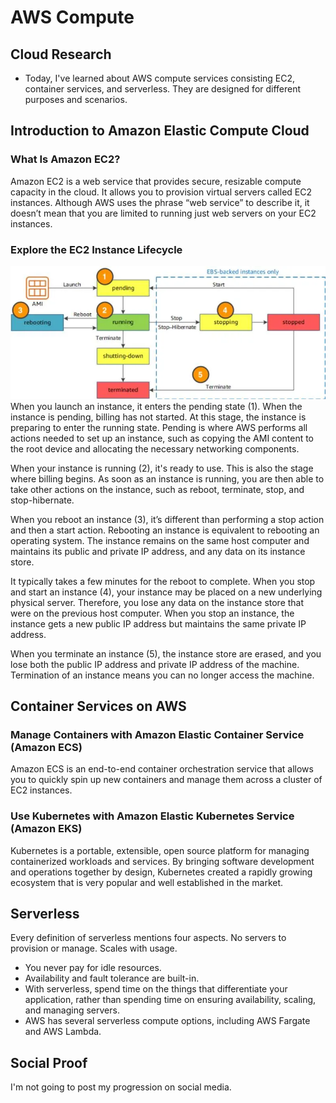 # AWS Compute

## Cloud Research
- Today, I've learned about AWS compute services consisting EC2, container services, and serverless. They are designed for different purposes and scenarios.

## __Introduction to Amazon Elastic Compute Cloud__
### __What Is Amazon EC2?__
Amazon EC2 is a web service that provides secure, resizable compute capacity in the cloud. It allows you to provision virtual servers called EC2 instances. Although AWS uses the phrase “web service” to describe it, it doesn’t mean that you are limited to running just web servers on your EC2 instances.

### __Explore the EC2 Instance Lifecycle__
<img src="aws-ec2-instance-lifecycle.png" width="1024px" />
When you launch an instance, it enters the pending state (1). When the instance is pending, billing has not started. At this stage, the instance is preparing to enter the running state. Pending is where AWS performs all actions needed to set up an instance, such as copying the AMI content to the root device and allocating the necessary networking components.

When your instance is running (2), it's ready to use. This is also the stage where billing begins. As soon as an instance is running, you are then able to take other actions on the instance, such as reboot, terminate, stop, and stop-hibernate.

When you reboot an instance (3), it’s different than performing a stop action and then a start action. Rebooting an instance is equivalent to rebooting an operating system. The instance remains on the same host computer and maintains its public and private IP address, and any data on its instance store.

It typically takes a few minutes for the reboot to complete. When you stop and start an instance (4), your instance may be placed on a new underlying physical server. Therefore, you lose any data on the instance store that were on the previous host computer. When you stop an instance, the instance gets a new public IP address but maintains the same private IP address.

When you terminate an instance (5), the instance store are erased, and you lose both the public IP address and private IP address of the machine. Termination of an instance means you can no longer access the machine.

## __Container Services on AWS__
### __Manage Containers with Amazon Elastic Container Service (Amazon ECS)__
Amazon ECS is an end-to-end container orchestration service that allows you to quickly spin up new containers and manage them across a cluster of EC2 instances.

### __Use Kubernetes with Amazon Elastic Kubernetes Service (Amazon EKS)__
Kubernetes is a portable, extensible, open source platform for managing containerized workloads and services. By bringing software development and operations together by design, Kubernetes created a rapidly growing ecosystem that is very popular and well established in the market. 

## Serverless
Every definition of serverless mentions four aspects. No servers to provision or manage. Scales with usage.
- You never pay for idle resources.
- Availability and fault tolerance are built-in.
- With serverless, spend time on the things that differentiate your application, rather than spending time on ensuring availability, scaling, and managing servers.
- AWS has several serverless compute options, including AWS Fargate and AWS Lambda.


## Social Proof
I'm not going to post my progression on social media.
